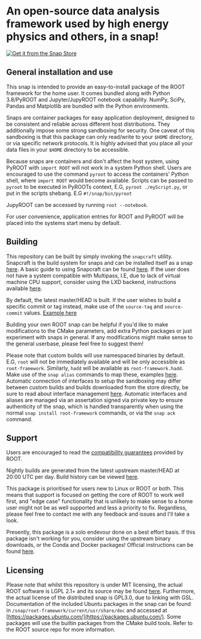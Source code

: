 # An open-source data analysis framework used by high energy physics and others, in a snap!
[![Get it from the Snap Store](https://snapcraft.io/static/images/badges/en/snap-store-black.svg)](https://snapcraft.io/root-framework)

## General installation and use
This snap is intended to provide an easy-to-install package of the ROOT framework for the home user. It comes bundled along with Python 3.8/PyROOT and Jupyter/JupyROOT notebook capability. NumPy, SciPy, Pandas and Matplotlib are bundled with the Python environments.

Snaps are container packages for easy application deployment, designed to be consistent and reliable across different host distributions. They additionally impose some strong sandboxing for security. One caveat of this sandboxing is that this package can only read/write to your `$HOME` directory, or via specific network protocols. It is highly advised that you place all your data files in your `$HOME` directory to be accessible. 
  
Because snaps are containers and don't affect the host system, using PyROOT with `import ROOT` will not work in a system Python shell. Users are encouraged to use the command `pyroot` to access the containers' Python shell, where `import ROOT` would become available. Scripts can be passed to `pyroot` to be executed in PyROOTs context, E.G, `pyroot ./myScript.py`, or put in the scripts shebang. E.G `#!/snap/bin/pyroot`
  
JupyROOT can be accessed by running `root --notebook`.

For user convenience, application entries for ROOT and PyROOT will be placed into the systems start menu by default. 

## Building
This repository can be built by simply invoking the `snapcraft` utility. Snapcraft is the build system for snaps and can be installed itself as a snap [here](https://snapcraft.io/snapcraft). A basic guide to using Snapcraft can be found [here](https://snapcraft.io/docs/snapcraft-overview). If the user does not have a system compatible with Multipass, I.E, due to lack of virtual machine CPU support, consider using the LXD backend, instructions available [here](https://snapcraft.io/docs/build-on-lxd). 

By default, the latest master/HEAD is built. If the user wishes to build a specific commit or tag instead, make use of the `source-tag` and `source-commit` values. [Example here](https://github.com/MrCarroll/root-snap/commit/4292125a412adabcc01fc666679bfa2fc084ec20)  

Building your own ROOT snap can be helpful if you'd like to make modifications to the CMake parameters, add extra Python packages or just experiment with snaps in general. If any modifications might make sense to the general userbase, please feel free to suggest them!

Please note that custom builds will use namespaced binaries by default. E.G, `root` will not be immediately available and will be only accessible as `root-framework`. Similarly, `hadd` will be available as `root-framework.hadd`. Make use of the `snap alias` commands to map these, examples [here](https://snapcraft.io/docs/commands-and-aliases). Automatic connection of interfaces to setup the sandboxing may differ between custom builds and builds downloaded from the store directly, be sure to read about interface management [here](https://snapcraft.io/docs/interface-management). Automatic interfaces and aliases are managed via an assertation signed via private key to ensure authenticity of the snap, which  is  handled transparently when using the normal `snap install root-framework` commands, or via the `snap ack` command.

## Support
Users are encouraged to read the [compatibility guarantees](https://root.cern/about/versioning/) provided by ROOT.

Nightly builds are generated from the latest upstream master/HEAD at 20:00 UTC per day. Build history can be viewed [here](https://github.com/mrcarroll/root-snap/actions).

This package is prioritised for users new to Linux or ROOT or both. This means that support is focused on getting the core of ROOT to work well first, and "edge case" functionality that is unlikely to make sense to a home user might not be as well supported and less a priority to fix. Regardless, please feel free to contact me with any feedback and issues and I'll take a look.

Presently, this package is a solo endevour done on a best effort basis. If this package isn't working for you, consider using the upstream binary downloads, or the Conda and Docker packages! Official instructions can be found [here](https://root.cern/install/).

## Licensing
Please note that whilst this repository is under MIT licensing, the actual ROOT software is LGPL 2.1+ and its source may be found [here](https://github.com/root-project/root.git).
Furthermore, the actual license of the distributed snap is GPL3.0, due to linking with GSL.
Documentation of the included Ubuntu packages in the snap can be found in `/snap/root-framework/current/usr/share/doc` and accessed at [https://packages.ubuntu.com/](https://packages.ubuntu.com/).
Some packages will use the builtin packages from the CMake build tools. Refer to the ROOT source repo for more information.
